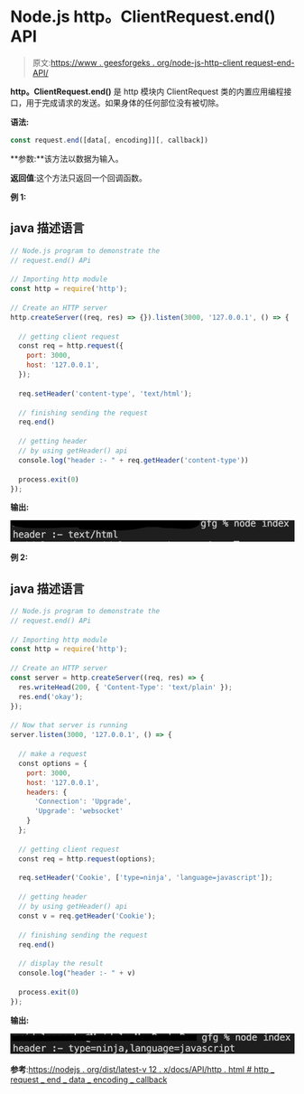 # Node.js http。ClientRequest.end() API

> 原文:[https://www . geesforgeks . org/node-js-http-client request-end-API/](https://www.geeksforgeeks.org/node-js-http-clientrequest-end-api/)

**http。ClientRequest.end()** 是 http 模块内 ClientRequest 类的内置应用编程接口，用于完成请求的发送。如果身体的任何部位没有被切除。

**语法:**

```js
const request.end([data[, encoding]][, callback])
```

**参数:**该方法以数据为输入。

**返回值**:这个方法只返回一个回调函数。

**例 1:**

## java 描述语言

```js
// Node.js program to demonstrate the 
// request.end() APi

// Importing http module
const http = require('http');

// Create an HTTP server
http.createServer((req, res) => {}).listen(3000, '127.0.0.1', () => {

  // getting client request
  const req = http.request({
    port: 3000,
    host: '127.0.0.1',
  });

  req.setHeader('content-type', 'text/html');

  // finishing sending the request
  req.end()

  // getting header
  // by using getHeader() api
  console.log("header :- " + req.getHeader('content-type'))

  process.exit(0)
});
```

**输出:**

![](img/0dc8ffd410f0fa23d2c5d5c558a7b417.png)

**例 2:**

## java 描述语言

```js
// Node.js program to demonstrate the 
// request.end() APi

// Importing http module
const http = require('http');

// Create an HTTP server
const server = http.createServer((req, res) => {
  res.writeHead(200, { 'Content-Type': 'text/plain' });
  res.end('okay');
});

// Now that server is running
server.listen(3000, '127.0.0.1', () => {

  // make a request
  const options = {
    port: 3000,
    host: '127.0.0.1',
    headers: {
      'Connection': 'Upgrade',
      'Upgrade': 'websocket'
    }
  };

  // getting client request
  const req = http.request(options);

  req.setHeader('Cookie', ['type=ninja', 'language=javascript']);

  // getting header
  // by using getHeader() api
  const v = req.getHeader('Cookie');

  // finishing sending the request
  req.end()

  // display the result
  console.log("header :- " + v)

  process.exit(0)
});
```

**输出:**

![](img/4353b2e6f91a41cc0d5bad82899a2441.png)

**参考**:[https://nodejs . org/dist/latest-v 12 . x/docs/API/http . html # http _ request _ end _ data _ encoding _ callback](https://nodejs.org/dist/latest-v12.x/docs/api/http.html#http_request_end_data_encoding_callback)